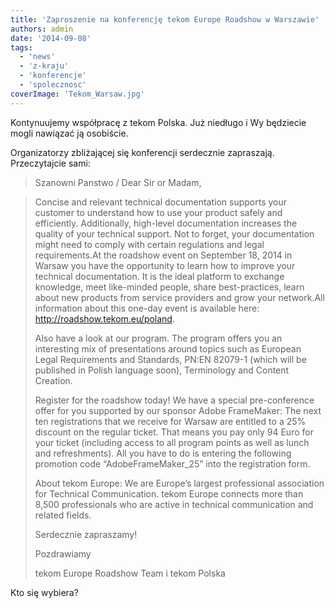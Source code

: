 ```yaml
---
title: 'Zaproszenie na konferencję tekom Europe Roadshow w Warszawie'
authors: admin
date: '2014-09-08'
tags:
  - 'news'
  - 'z-kraju'
  - 'konferencje'
  - 'spolecznosc'
coverImage: 'Tekom_Warsaw.jpg'
---
```


Kontynuujemy współpracę z tekom Polska. Już niedługo i Wy będziecie mogli
nawiązać ją osobiście.

<!--truncate-->

Organizatorzy zbliżającej się konferencji serdecznie zapraszają. Przeczytajcie
sami:

> Szanowni Panstwo / Dear Sir or Madam,

> Concise and relevant technical documentation supports your customer to
> understand how to use your product safely and efficiently. Additionally,
> high-level documentation increases the quality of your technical support. Not
> to forget, your documentation might need to comply with certain regulations
> and legal requirements.At the roadshow event on September 18, 2014 in Warsaw
> you have the opportunity to learn how to improve your technical documentation.
> It is the ideal platform to exchange knowledge, meet like-minded people, share
> best-practices, learn about new products from service providers and grow your
> network.All information about this one-day event is available here:
> http://roadshow.tekom.eu/poland.
>
> Also have a look at our program. The program offers you an interesting mix of
> presentations around topics such as European Legal Requirements and Standards,
> PN:EN 82079-1 (which will be published in Polish language soon), Terminology
> and Content Creation.
>
> Register for the roadshow today! We have a special pre-conference offer for
> you supported by our sponsor Adobe FrameMaker: The next ten registrations that
> we receive for Warsaw are entitled to a 25% discount on the regular ticket.
> That means you pay only 94 Euro for your ticket (including access to all
> program points as well as lunch and refreshments). All you have to do is
> entering the following promotion code “AdobeFrameMaker_25” into the
> registration form.
>
> About tekom Europe: We are Europe’s largest professional association for
> Technical Communication. tekom Europe connects more than 8,500 professionals
> who are active in technical communication and related fields.
>
> Serdecznie zapraszamy!
>
> Pozdrawiamy
>
> tekom Europe Roadshow Team i tekom Polska

Kto się wybiera?
